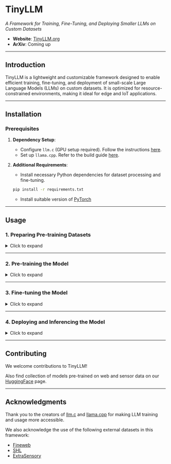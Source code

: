 # TinyLLM  
*A Framework for Training, Fine-Tuning, and Deploying Smaller LLMs on Custom Datasets*

- **Website**: [TinyLLM.org](https://tinyllm.org/)  
- **ArXiv**: Coming up 

---

## Introduction  
TinyLLM is a lightweight and customizable framework designed to enable efficient training, fine-tuning, and deployment of small-scale Large Language Models (LLMs) on custom datasets. It is optimized for resource-constrained environments, making it ideal for edge and IoT applications.

---

## Installation  

### Prerequisites  
1. **Dependency Setup**:  
   - Configure `llm.c` (GPU setup required). Follow the instructions [here](https://github.com/karpathy/llm.c/discussions/481).  
   - Set up `llama.cpp`. Refer to the build guide [here](https://github.com/VIS-WA/llama.cpp/blob/master/docs/build.md).  
   
2. **Additional Requirements**:  
   - Install necessary Python dependencies for dataset processing and fine-tuning.  
   ```bash
   pip install -r requirements.txt
   ```
   - Install suitable version of [PyTorch](https://pytorch.org/get-started/locally/)

---

## Usage  

### 1. Preparing Pre-training Datasets  
<details>
<summary>Click to expand</summary>

1. Navigate to the datasets folder:  
   ```bash
   cd Datasets/
   ```

2. Tokenize datasets using `encode.py`:  
   - Supports user's private custom data (in CSV format) or datasets hosted on HuggingFace.  
   - By default, the script processes Fineweb (10 Billion tokens variant, auto-downloaded) and SHL (IoT sensor dataset).
   - Download SHL dataset following the instructions [here](https://github.com/weiserlab/TinyLLM/tree/main/Datasets/SHL).
   - Change the `datasets_to_tokenize` parameter in `encode.py` appropriately to tokenise custom datasets (if any) to include them later in the pre-training process.  
   ```bash
   python encode.py
   ```

3. Rename tokenized datasets for clarity:  
   - Example: `Fineweb`, `SHL`.

4. Split datasets using `split.py`:  
   ```bash
   python split.py -d1 0.3 -d2 0.7 -o ./pretraining_data
   ```
   - Current defaults produce a dataset with 9 Billion tokens, with Training:Validation split in a 98:2 ratio with 100MB shards.
   - Adjust parameters if needed. Change the `dataset1_path` and `dataset1_path` to include other datasets. More than 2 datasets can be used too by simple modifications to the script.  
   - Note that the minimum number of tokens in training/ validation datasets would be in multiples of number of tokens present in a 100MB shard (~52M tokens). This means that the actual split ratio may vary slightly from the input ratio if the `TOTAL_TOKENS` is less i.e. ~5B range. The `CHUNK_SIZE` in `encode.py` can be reduced in such cases to get a more accurate split ratio.
   - If faced with memory constraints, reduce shard size from 100MB to 75MB or smaller.  
</details>

---

### 2. Pre-training the Model  

<details>
<summary>Click to expand</summary>
   
1. Navigate to the `llm.c` folder:  
   ```bash
   cd ../llm.c/
   ```

2. Begin pre-training with the following command:  
   ```bash
   ./train_gpt2cu \
       -i "Datasets/pretraining_data/train*.bin" \
       -j "Datasets/pretraining_data/val*.bin" \
       -o "custom_model" \
       -e "d12" \
       -b 64 -t 1024 \
       -d 524288 \
       -r 1 \
       -z 1 \
       -c 0.1 \
       -l 0.0006 \
       -q 0.0 \
       -u 700 \
       -n 10000 \
       -v 250 -s 20000 \
       -h 1
   ```

3. Flags::  
   - `-e`: Model depth (e.g., `d6`, `d8`, `d10`, `d12`). [Add parameter details here].  
   - `-o`: Output directory for the trained model.
   - use `-y 1` to resume from a last checkpoint (in the same input directory).
   - By default, the training happens for 1 epoch. To train for more epochs, use the `-x` flag.
   - For a full list of flags and descriptions, refer [here](https://github.com/karpathy/llm.c/blob/master/train_gpt2.cu#L1369) and [here](https://github.com/karpathy/llm.c/discussions/481).  

4. Export the model in HuggingFace-compatible format:  
   ```bash
   lf=$(ls custom_model/model_0*.bin | sort -V | tail -n 1) # Select the latest model
   python dev/eval/export_hf.py -i "$lf" -o "custom_model_hf"
   ```
</details>

---

### 3. Fine-tuning the Model 

<details>
<summary>Click to expand</summary>

1. Navigate to the `Fine-tune` folder:  
   ```bash
   cd ../Fine-tune/
   ```
2. Set the required parameters for fine-tuning in the corresponding model's parameter file (`p-{model}.txt`). Currently 3 models are supported: GPT-2 (custom), Llama-3 and Phi-3.

3. Run the fine-tuning script:  
   ```bash
    python master.py -d breathe \
    -m "../llm.c/custom_model_hf" \
    -n "gpt2" \
    -p "p-gpt.txt" | tee ft_output.log
   ```
   - `-d`: Dataset name (e.g., `breathe`, `shl`, `fineweb`).
   - `-m`: Path to the pre-trained model.
   - `-n`: Model name (e.g., `gpt2`, `llama`, `phi`).
   - `-p`: Parameter file for the model. (Check and chage this)

- View the loss plot directly in the terminal or in the `results/{model}/{dataset}/` directory. To view in the terminal,
```bash
cat results/{model}/{dataset}/loss.txt
```

- Note that the checkpoints can be removed later to save space.
(check for dataset names in the dataset section later)
(change default parameters in the parameter file if needed)
(add __pycache__ to gitignore)

- Copy the original tokenizer files into the fine-tuning directory.  
- [Add detailed fine-tuning steps here].  

</details>

---

### 4. Deploying and Inferencing the Model  

<details>
<summary>Click to expand</summary>

1. Convert the model to GGUF format.  
2. Optional: Quantize the model for optimized inference.  
3. [Add deployment steps here].

</details>

---

## Contributing  
We welcome contributions to TinyLLM!

Also find collection of models pre-trained on web and sensor data on our [HuggingFace](https://huggingface.co/TinyLLM) page. 

---

## Acknowledgments  
Thank you to the creators of [llm.c](https://github.com/karpathy/llm.c) and [llama.cpp](https://github.com/ggerganov/llama.cpp) for making LLM training and usage more accessible.  

We also acknowledge the use of the following external datasets in this framework:  
- [Fineweb](https://huggingface.co/datasets/HuggingFaceFW/fineweb)  
- [SHL](https://www.shl-dataset.org/)  
- [ExtraSensory](http://extrasensory.ucsd.edu/)  
